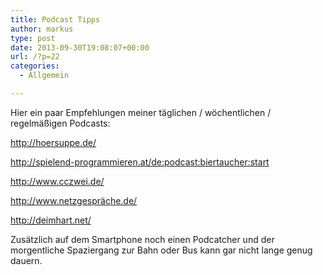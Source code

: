 ```yaml
---
title: Podcast Tipps
author: markus
type: post
date: 2013-09-30T19:08:07+00:00
url: /?p=22
categories:
  - Allgemein

---
```

Hier ein paar Empfehlungen meiner täglichen / wöchentlichen / regelmäßigen Podcasts: 

http://hoersuppe.de/
  
http://spielend-programmieren.at/de:podcast:biertaucher:start
  
http://www.cczwei.de/
  
http://www.netzgespräche.de/
  
http://deimhart.net/

Zusätzlich auf dem Smartphone noch einen Podcatcher und der morgentliche Spaziergang zur Bahn oder Bus kann gar nicht lange genug dauern.